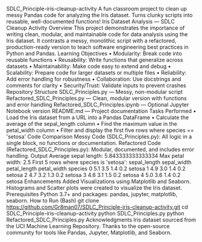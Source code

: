 SDLC_Principle-iris-cleanup-activity
A fun classroom project to clean up messy Pandas code for analyzing the Iris dataset. Turns clunky scripts into reusable, well-documented functions!
Iris Dataset Analysis — SDLC Cleanup Activity
Overview
This project demonstrates the importance of writing clean, modular, and maintainable code for data analysis using the Iris dataset. It contrasts a messy, monolithic script with a refactored, production-ready version to teach software engineering best practices in Python and Pandas.
Learning Objectives
•	Modularity: Break code into reusable functions
•	Reusability: Write functions that generalize across datasets
•	Maintainability: Make code easy to extend and debug
•	Scalability: Prepare code for larger datasets or multiple files
•	Reliability: Add error handling for robustness
•	Collaboration: Use docstrings and comments for clarity
•	Security/Trust: Validate inputs to prevent crashes
Repository Structure
SDLC_Principles.py — Messy, non-modular script
Refactored_SDLC_Principles.py — Clean, modular version with functions and error handling
Refactored_SDLC_Principles.ipynb — Optional Jupyter Notebook version
README.md — Project documentation
Tasks Performed
•	Load the Iris dataset from a URL into a Pandas DataFrame
•	Calculate the average of the sepal_length column
•	Find the maximum value in the petal_width column
•	Filter and display the first five rows where species == 'setosa'
Code Comparison
Messy Code (SDLC_Principles.py): All logic in a single block, no functions or documentation.
Refactored Code (Refactored_SDLC_Principles.py): Modular, documented, and includes error handling.
Output
Average sepal length: 5.843333333333334
Max petal width: 2.5
First 5 rows where species is 'setosa':
   sepal_length  sepal_width  petal_length  petal_width species
0          5.1          3.5           1.4          0.2  setosa
1          4.9          3.0           1.4          0.2  setosa
2          4.7          3.2           1.3          0.2  setosa
3          4.6          3.1           1.5          0.2  setosa
4          5.0          3.6           1.4          0.2  setosa
Enhancements
Added Visualizations using Matplotlib and Seaborn.
Histograms and Scatter plots were created to visualize the Iris dataset.
Prerequisites
Python 3.7+ and packages: pandas, jupyter, matplotlib, seaborn.
How to Run (Bash)
git clone https://github.com/Gr8man07/SDLC_Principle-iris-cleanup-activity.git
cd SDLC_Principle-iris-cleanup-activity
python SDLC_Principles.py
python Refactored_SDLC_Principles.py
Acknowledgments
Iris dataset sourced from the UCI Machine Learning Repository.
Thanks to the open-source community for tools like Pandas, Jupyter, Matplotlib, and Seaborn.
